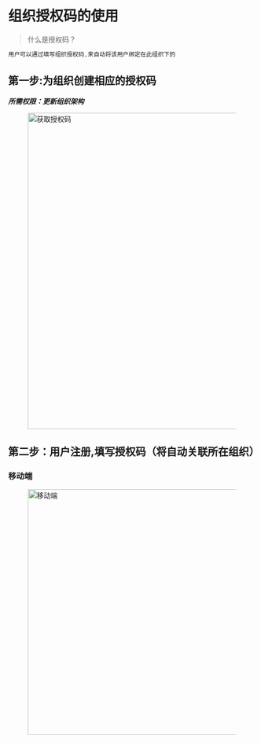 # 组织授权码的使用

> 什么是授权码？

```ts
用户可以通过填写组织授权码,来自动将该用户绑定在此组织下的
```

## 第一步:为组织创建相应的授权码

***所需权限：更新组织架构***

<figure>
  <img src='generated/images/Tutorial/Toh-pt1/获取授权码.gif' width="1200px" height="644px" alt="获取授权码">
</figure>

## 第二步：用户注册,填写授权码（将自动关联所在组织）

### 移动端

<figure>
  <img src='generated/images/Tutorial/Toh-pt1/mobile-register.gif' width="500px" alt="移动端">
</figure>
